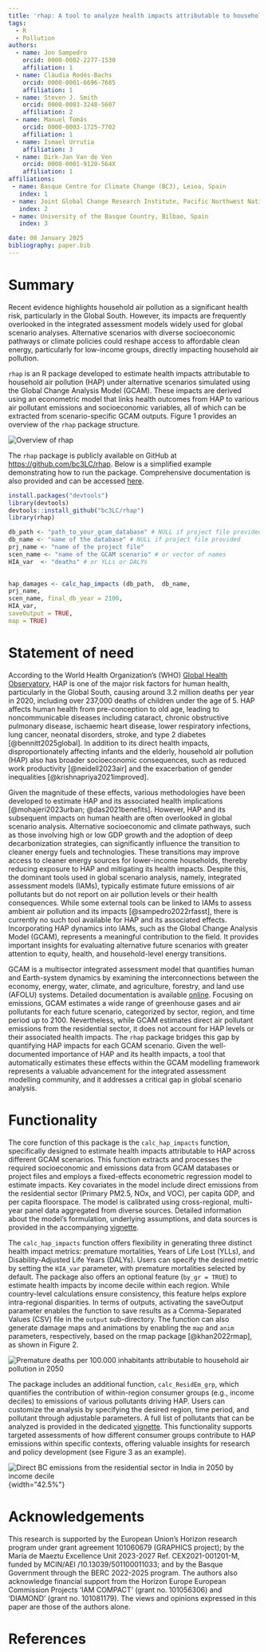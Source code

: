 ```yaml
---
title: 'rhap: A tool to analyze health impacts attributable to household air pollution'
tags:
  - R
  - Pollution
authors:
  - name: Jon Sampedro
    orcid: 0000-0002-2277-1530
    affiliation: 1
  - name: Clàudia Rodés-Bachs
    orcid: 0000-0001-6696-7685
    affiliation: 1
  - name: Steven J. Smith
    orcid: 0000-0003-3248-5607
    affiliation: 2
  - name: Manuel Tomás
    orcid: 0000-0003-1725-7702
    affiliation: 1
  - name: Ismael Urrutia
    affiliation: 3
  - name: Dirk-Jan Van de Ven
    orcid: 0000-0001-9120-564X
    affiliation: 1
affiliations:
 - name: Basque Centre for Climate Change (BC3), Leioa, Spain
   index: 1
 - name: Joint Global Change Research Institute, Pacific Northwest National Laboratory, College Park, MD, USA
   index: 2
 - name: University of the Basque Country, Bilbao, Spain
   index: 3

date: 08 January 2025
bibliography: paper.bib
---
```

# Summary
Recent evidence highlights household air pollution as a significant health risk, particularly in the Global South. 
However, its impacts are frequently overlooked in the integrated assessment models widely used for global scenario analyses.
Alternative scenarios with diverse socioeconomic pathways or climate policies could reshape access to affordable clean energy, particularly for low-income groups, directly impacting household air pollution.

`rhap` is an R package developed to estimate health impacts attributable to household air pollution (HAP) under alternative scenarios simulated using the Global Change Analysis Model (GCAM). 
These impacts are derived using an econometric model that links health outcomes from HAP to various air pollutant emissions and socioeconomic variables, all of which can be extracted from scenario-specific GCAM outputs. 
Figure 1 provides an overview of the `rhap` package structure.

![Overview of `rhap`](figure_rhap.png)

The `rhap` package is publicly available on GitHub at https://github.com/bc3LC/rhap. Below is a simplified example demonstrating how to run the package. 
Comprehensive documentation is also provided and can be accessed [here](https://bc3lc.github.io/rhap/index.html).

```r
install.packages("devtools")
library(devtools)
devtools::install_github("bc3LC/rhap")
library(rhap)

db_path <- "path_to_your_gcam_database" # NULL if project file provided
db_name <- "name of the database" # NULL if project file provided
prj_name <- "name of the project file"
scen_name <- "name of the GCAM scenario" # or vector of names
HIA_var  <- "deaths" # or YLLs or DALYs

 
hap_damages <- calc_hap_impacts (db_path,  db_name, 
prj_name,
scen_name, final_db_year = 2100,
HIA_var,
saveOutput = TRUE, 
map = TRUE) 


```


# Statement of need

According to the World Health Organization’s (WHO) [Global Health Observatory]( https://www.who.int/data/gho/data/indicators/indicator-details/GHO/household-air-pollution-attributable-deaths), 
HAP is one of the major risk factors for human health, particularly in the Global South, causing around 3.2 million deaths per year in 2020, including over 237,000 deaths of children under the age of 5. 
HAP affects human health from pre-conception to old age, leading to noncommunicable diseases including cataract, chronic obstructive pulmonary disease, ischaemic heart disease, lower respiratory infections, lung cancer, neonatal disorders, stroke, and type 2 diabetes [@bennitt2025global]. 
In addition to its direct health impacts, disproportionately affecting infants and the elderly, household air pollution (HAP) also has broader socioeconomic consequences, 
such as reduced work productivity [@neidell2023air] and the exacerbation of gender inequalities [@krishnapriya2021improved].

Given the magnitude of these effects, various methodologies have been developed to estimate HAP and its associated health implications [@mohajeri2023urban; @das2021benefits]. 
However, HAP and its subsequent impacts on human health are often overlooked in global scenario analysis. 
Alternative socioeconomic and climate pathways, such as those involving high or low GDP growth and the adoption of deep decarbonization strategies, can significantly influence the transition to cleaner energy fuels and technologies. These transitions may improve access to cleaner energy sources for lower-income households, thereby reducing exposure to HAP and mitigating its health impacts. 
Despite this, the dominant tools used in global scenario analysis, namely, integrated assessment models (IAMs), typically estimate future emissions of air pollutants but do not report on air pollution levels or their health consequences. While some external tools can be linked to IAMs to assess ambient air pollution and its impacts [@sampedro2022rfasst], there is currently no such tool available for HAP and its associated effects.
Incorporating HAP dynamics into IAMs, such as the Global Change Analysis Model (GCAM), represents a meaningful contribution to the field. It provides important insights for evaluating alternative future scenarios with greater attention to equity, health, and household-level energy transitions.

GCAM is a multisector integrated assessment model that quantifies human and Earth-system dynamics by examining the interconnections between the economy, energy, water, climate, and agriculture, forestry, and land use (AFOLU) systems. 
Detailed documentation is available [online](https://github.com/JGCRI/gcam-doc). 
Focusing on emissions, GCAM estimates a wide range of greenhouse gases and air pollutants for each future scenario, categorized by sector, region, and time period up to 2100. 
Nevertheless, while GCAM estimates direct air pollutant emissions from the residential sector, it does not account for HAP levels or their associated health impacts. 
The `rhap` package bridges this gap by quantifying HAP impacts for each GCAM scenario. 
Given the well-documented importance of HAP and its health impacts, a tool that automatically estimates these effects within the GCAM modelling framework represents a valuable advancement for the integrated assessment modelling community, 
and it addresses a critical gap in global scenario analysis.



# Functionality
The core function of this package is the `calc_hap_impacts` function, specifically designed to estimate health impacts attributable to HAP across different GCAM scenarios. 
This function extracts and processes the required socioeconomic and emissions data from GCAM databases or project files and employs a fixed-effects econometric regression model to estimate impacts. 
Key covariates in the model include direct emissions from the residential sector (Primary PM2.5, NOx, and VOC), per capita GDP, and per capita floorspace.
The model is calibrated using cross-regional, multi-year panel data aggregated from diverse sources. 
Detailed information about the model’s formulation, underlying assumptions, and data sources is provided in the accompanying [vignette](https://bc3lc.github.io/rhap/articles/fit_model.html). 

The `calc_hap_impacts` function offers flexibility in generating three distinct health impact metrics: premature mortalities, Years of Life Lost (YLLs), and Disability-Adjusted Life Years (DALYs). 
Users can specify the desired metric by setting the `HIA_var` parameter, with premature mortalities selected by default. 
The package also offers an optional feature (`by_gr = TRUE`) to estimate health impacts by income decile within each region. While country-level calculations ensure consistency, this feature helps explore intra-regional disparities.
In terms of outputs, activating the saveOutput parameter enables the function to save results as a Comma-Separated Values (CSV) file in the `output` sub-directory. 
The function can also generate damage maps and animations by enabling the `map` and `anim` parameters, respectively, based on the rmap package [@khan2022rmap], as shown in Figure 2.

![Premature deaths per 100.000 inhabitants attributable to household air pollution in 2050](map_base_2050.png)

The package includes an additional function, `calc_ResidEm_grp`, which quantifies the contribution of within-region consumer groups (e.g., income deciles) to emissions of various pollutants driving HAP. 
Users can customize the analysis by specifying the desired region, time period, and pollutant through adjustable parameters. 
A full list of pollutants that can be analyzed is provided in the dedicated [vignette](https://bc3lc.github.io/rhap/articles/ResidEm_grp.html). 
This functionality supports targeted assessments of how different consumer groups contribute to HAP emissions within specific contexts, offering valuable insights for research and policy development (see Figure 3 as an example). 

![Direct BC emissions from the residential sector in India in 2050 by income decile](example_gr.png){width="42.5%"}

# Acknowledgements
This research is supported by the European Union’s Horizon research program under grant agreement 101060679 (GRAPHICS project); 
by the María de Maeztu Excellence Unit 2023-2027 Ref. CEX2021-001201-M, funded by MCIN/AEI /10.13039/501100011033; 
and by the Basque Government through the BERC 2022-2025 program. The authors also acknowledge financial support from the Horizon Europe European Commission Projects ‘IAM COMPACT’ (grant no. 101056306) and ‘DIAMOND’ (grant no. 101081179). 
The views and opinions expressed in this paper are those of the authors alone.

# References
